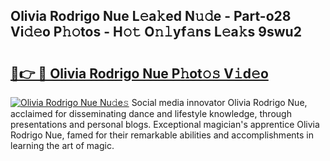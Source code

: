 ## Olivia Rodrigo Nue L𝚎a𝚔ed N𝚞𝚍e - Part-o28 Vi𝚍𝚎o P𝚑𝚘tos - H𝚘𝚝 O𝚗𝚕yf𝚊ns L𝚎a𝚔s 9swu2

# <h2><a href="http://kf38ycw.oniu.top/?m=Olivia+Rodrigo+Nue">🔗👉 🔴 Olivia Rodrigo Nue P𝚑ot𝚘𝚜 V𝚒d𝚎o</a></h2>

[![Olivia Rodrigo Nue Nu𝚍e𝚜](https://i.imgur.com/0qMVB7G.gif)](http://kf38ycw.oniu.top/?m=Olivia+Rodrigo+Nue)
Social media innovator Olivia Rodrigo Nue, acclaimed for disseminating dance and lifestyle knowledge, through presentations and personal blogs. Exceptional magician's apprentice Olivia Rodrigo Nue, famed for their remarkable abilities and accomplishments in learning the art of magic.  

